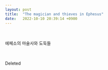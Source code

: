 ```yaml
---
layout: post
title:  "The magician and thieves in Ephesus"
date:   2022-10-10 20:39:14 +0900
---
```

<br><br>
에페소의 마술사와 도둑들<br>

<br><br>
Deleted
